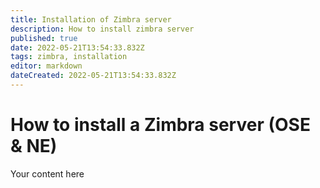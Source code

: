 ```yaml
---
title: Installation of Zimbra server
description: How to install zimbra server
published: true
date: 2022-05-21T13:54:33.832Z
tags: zimbra, installation
editor: markdown
dateCreated: 2022-05-21T13:54:33.832Z
---
```


# How to install a Zimbra server (OSE & NE)
Your content here